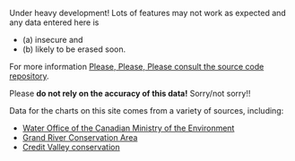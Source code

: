 Under heavy development! Lots of features may not work as expected and any data entered here is 
- (a) insecure and 
- (b) likely to be erased soon. 

For more information [Please, Please, Please consult the source code repository](https://github.com/titaniumbones/river-levels).

Please **do not rely on the accuracy of this data!** Sorry/not sorry!!

Data for the charts on this site comes from a variety of sources, including:
- [Water Office of the Canadian Ministry of the Environment](https://wateroffice.ec.gc.ca/mainmenu/real_time_data_index_e.html)
- [Grand River Conservation Area](https://www.grandriver.ca/en/our-watershed/River-and-stream-flows.aspx)
- [Credit Valley conservation](https://cvc.ca/watershed-science/watershed-monitoring/real-time-monitoring/west-credit-river-belfountain-conservation-area/)


